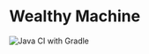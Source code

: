 # Wealthy Machine
![Java CI with Gradle](https://github.com/LuizGC/wealthymachine/workflows/Java%20CI%20with%20Gradle/badge.svg?branch=master)
